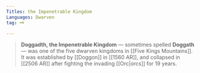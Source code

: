 ```yaml
---
Titles: the Impenetrable Kingdom
Languages: Dwarven
tag: 🗝️

---
```


> **Doggadth, the Impenetrable Kingdom** — sometimes spelled **Doggath** — was one of the five dwarven kingdoms in [[Five Kings Mountains]]. It was established by [[Doggon]] in [[1560 AR]], and collapsed in [[2506 AR]] after fighting the invading [[Orc|orcs]] for 19 years.








